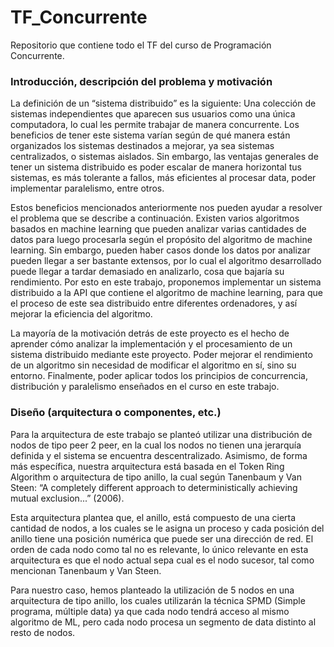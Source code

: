 # TF_Concurrente
Repositorio que contiene todo el TF del curso de Programación Concurrente.

### Introducción, descripción del problema y motivación

La definición de un “sistema distribuido” es la siguiente: Una colección de sistemas independientes que aparecen sus usuarios como una única computadora, lo cual les permite trabajar de manera concurrente. Los beneficios de tener este sistema varían según de qué manera están organizados los sistemas destinados a mejorar, ya sea sistemas centralizados, o sistemas aislados. Sin embargo, las ventajas generales de tener un sistema distribuido es poder escalar de manera horizontal tus sistemas, es más tolerante a fallos, más eficientes al procesar data,  poder implementar paralelismo, entre otros. 

Estos beneficios mencionados anteriormente nos pueden ayudar a resolver el problema que se describe a continuación. Existen varios algoritmos basados en machine learning que pueden analizar varias cantidades de datos para luego procesarla según el propósito del algoritmo de machine learning. Sin embargo, pueden haber casos donde los datos por analizar pueden llegar a ser bastante extensos, por lo cual el algoritmo desarrollado puede llegar a tardar demasiado en analizarlo, cosa que bajaría su rendimiento. Por esto en este trabajo, proponemos implementar un sistema distribuido a la API que contiene el algoritmo de machine learning, para que el proceso de este sea distribuido entre diferentes ordenadores, y así mejorar la eficiencia del algoritmo.

La mayoría de la motivación detrás de este proyecto es el hecho de aprender cómo analizar la implementación y el procesamiento de un sistema distribuido mediante este proyecto. Poder mejorar el rendimiento de un algoritmo sin necesidad de modificar el algoritmo en sí, sino su entorno. Finalmente, poder aplicar todos los principios de concurrencia, distribución y paralelismo enseñados en el curso en este trabajo.


### Diseño (arquitectura o componentes, etc.)

Para la arquitectura de este trabajo se planteó utilizar una distribución de nodos de tipo peer 2 peer, en la cual los nodos no tienen una jerarquía definida y el sistema se encuentra descentralizado. Asimismo, de forma más específica, nuestra arquitectura está basada en el Token Ring Algorithm o arquitectura de tipo anillo, la cual según Tanenbaum y Van Steen: “A completely different approach to deterministically achieving mutual exclusion...” (2006).

Esta arquitectura plantea que, el anillo, está compuesto de una cierta cantidad de nodos, a los cuales se le asigna un proceso y cada posición del anillo tiene una posición numérica que puede ser una dirección de red. El orden de cada nodo como tal no es relevante, lo único relevante en esta arquitectura es que el nodo actual sepa cual es el nodo sucesor, tal como mencionan Tanenbaum y Van Steen.

Para nuestro caso, hemos planteado la utilización de 5 nodos en una arquitectura de tipo anillo, los cuales utilizarán la técnica SPMD (Simple programa, múltiple data) ya que cada nodo tendrá acceso al mismo algoritmo de ML, pero cada nodo procesa un segmento de data distinto al resto de nodos.
